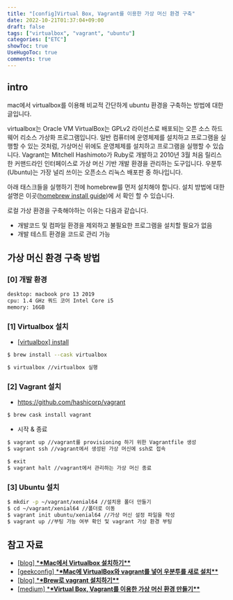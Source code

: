 ```yaml
---
title: "[config]Virtual Box, Vagrant를 이용한 가상 머신 환경 구축"
date: 2022-10-21T01:37:04+09:00
draft: false
tags: ["virtualbox", "vagrant", "ubuntu"]
categories: ["ETC"]
showToc: true
UseHugoToc: true
comments: true
---
```


## intro

mac에서 virtualbox를 이용해 비교적 간단하게 ubuntu 환경을 구축하는 방법에 대한 글입니다.

virtualbox는 Oracle VM VirtualBox는 GPLv2 라이선스로 배포되는 오픈 소스 하드웨어 리소스 가상화 프로그램입니다. 일반 컴퓨터에 운영체제를 설치하고 프로그램을 실행할 수 있는 것처럼, 가상머신 위에도 운영체제를 설치하고 프로그램을 실행할 수 있습니다. Vagrant는 Mitchell Hashimoto가 Ruby로 개발하고 2010년 3월 처음 릴리스한 커맨드라인 인터페이스로 가상 머신 기반 개발 환경을 관리하는 도구입니다. 우분투(Ubuntu)는 가장 널리 쓰이는 오픈소스 리눅스 배포판 중 하나입니다.

아래 태스크들을 실행하기 전에 homebrew를 먼저 설치해야 합니다. 설치 방법에 대한 설명은 이곳([homebrew install guide](https://brew.sh/index_ko))에 서 확인 할 수 있습니다.

로컬 가상 환경을 구축해야하는 이유는 다음과 같습니다.

- 개발코드 및 컴파일 환경을 제외하고 불필요한 프로그램을 설치할 필요가 없음
- 개발 테스트 환경을 코드로 관리 가능

## 가상 머신 환경 구축 방법

### [0] 개발 환경

```bash
desktop: macbook pro 13 2019
cpu: 1.4 GHz 쿼드 코어 Intel Core i5
memory: 16GB
```

### [1] Virtualbox 설치

- [[virtualbox] install](https://www.virtualbox.org/wiki/Downloads)

```bash
$ brew install --cask virtualbox

$ virtualbox //virtualbox 실행
```

### [2] Vagrant 설치

- https://github.com/hashicorp/vagrant

```bash
$ brew cask install vagrant
```

- 시작 & 종료

```bash
$ vagrant up //vagrant를 provisioning 하기 위한 Vagrantfile 생성
$ vagrant ssh //vagrant에서 생성된 가상 머신에 ssh로 접속

$ exit
$ vagrant halt //vagrant에서 관리하는 가상 머신 종료
```

### [3] Ubuntu 설치

```bash
$ mkdir -p ~/vagrant/xenial64 //설치용 폴더 만들기
$ cd ~/vagrant/xenial64 //폴더로 이동
$ vagrant init ubuntu/xenial64 //가상 머신 설정 파일을 작성
$ vagrant up //부팅 가능 여부 확인 및 vagrant 가상 환경 부팅
```

## 참고 자료

- [[blog] \***\*Mac에서 Virtualbox 설치하기\*\***](https://gurumee92.tistory.com/305)
- [[geekconfig] \***\*Mac에 VirtualBox와 vagrant를 넣어 우분투를 새로 설치\*\***](https://geekconfig.com/tutorial/clean-install-of-ubuntu-with-virtualbox-and-vagrant-on-mac)
- [[blog] \***\*Brew로 vagrant 설치하기\*\***](https://velog.io/@gudwnsepdy/Brew%EB%A1%9C-vagrant-%EC%84%A4%EC%B9%98%ED%95%98%EA%B8%B0)
- [[medium] \***\*Virtual Box, Vagrant를 이용한 가상 머신 환경 만들기\*\***](https://medium.com/@dudwls96/virtual-box-vagrant%EB%A5%BC-%EC%9D%B4%EC%9A%A9%ED%95%9C-%EA%B0%80%EC%83%81-%EB%A8%B8%EC%8B%A0-%ED%99%98%EA%B2%BD-%EB%A7%8C%EB%93%A4%EA%B8%B0-478b8871e474)
